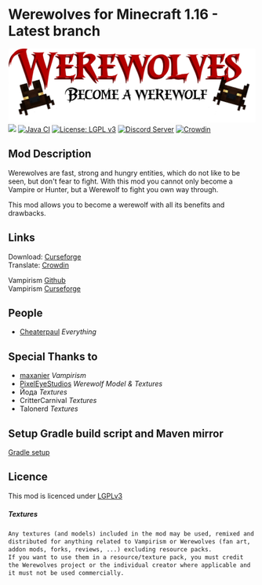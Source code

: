 Werewolves for Minecraft 1.16 - Latest branch
====


![](dev_resources/project/werewolves-title.png)
[![](http://cf.way2muchnoise.eu/short_417851_downloads.svg)](https://www.curseforge.com/minecraft/mc-mods/werewolves-become-a-beast)
[![Java CI](https://github.com/TeamLapen/Werewolves/workflows/Java%20CI/badge.svg?branch=1.16)](https://github.com/TeamLapen/Werewolves/actions)
[![License: LGPL v3](https://img.shields.io/badge/License-LGPL%20v3-blue.svg)](https://www.gnu.org/licenses/lgpl-3.0)
[![Discord Server](https://img.shields.io/discord/430326060635258881)](https://discord.gg/wuamm4P)
[![Crowdin](https://badges.crowdin.net/werewolves/localized.svg)](https://crowdin.com/project/werewolves)

## Mod Description

Werewolves are fast, strong and hungry entities, which do not like to be seen, but don't fear to fight. With this mod
you cannot only become a Vampire or Hunter, but a Werewolf to fight you own way through.

This mod allows you to become a werewolf with all its benefits and drawbacks.

## Links

Download: [Curseforge](https://www.curseforge.com/minecraft/mc-mods/werewolves-become-a-beast)  
Translate: [Crowdin](https://crowdin.com/project/werewolves)

Vampirism [Github](https://github.com/TeamLapen/Vampirism)  
Vampirism [Curseforge](https://www.curseforge.com/minecraft/mc-mods/vampirism-become-a-vampire)

## People

- [Cheaterpaul](https://github.com/Cheaterpaul) _Everything_

## Special Thanks to

- [maxanier](https://maxanier.de) _Vampirism_
- [PixelEyeStudios](https://github.com/PixelEyeStudios) _Werewolf Model & Textures_
- Йода _Textures_
- CritterCarnival _Textures_
- Talonerd _Textures_

## Setup Gradle build script and Maven mirror

[Gradle setup](docs/GRADLE.md)

## Licence
This mod is licenced under [LGPLv3](https://raw.githubusercontent.com/TeamLapen/Werewolves/master/LICENSE)

##### Textures
```
Any textures (and models) included in the mod may be used, remixed and distributed for anything related to Vampirism or Werewolves (fan art, addon mods, forks, reviews, ...) excluding resource packs.
If you want to use them in a resource/texture pack, you must credit the Werewolves project or the individual creator where applicable and it must not be used commercially.
```
